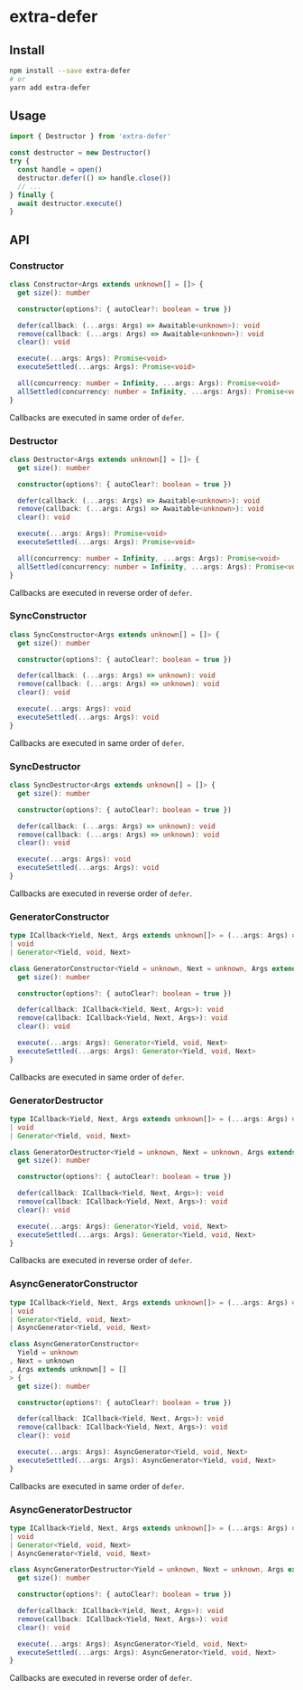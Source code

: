 # extra-defer
## Install
```sh
npm install --save extra-defer
# or
yarn add extra-defer
```

## Usage
```ts
import { Destructor } from 'extra-defer'

const destructor = new Destructor()
try {
  const handle = open()
  destructor.defer(() => handle.close())
  // ...
} finally {
  await destructor.execute()
}
```

## API
### Constructor
```ts
class Constructor<Args extends unknown[] = []> {
  get size(): number

  constructor(options?: { autoClear?: boolean = true })

  defer(callback: (...args: Args) => Awaitable<unknown>): void
  remove(callback: (...args: Args) => Awaitable<unknown>): void
  clear(): void

  execute(...args: Args): Promise<void>
  executeSettled(...args: Args): Promise<void>

  all(concurrency: number = Infinity, ...args: Args): Promise<void>
  allSettled(concurrency: number = Infinity, ...args: Args): Promise<void>
}
```

Callbacks are executed in same order of `defer`.

### Destructor
```ts
class Destructor<Args extends unknown[] = []> {
  get size(): number

  constructor(options?: { autoClear?: boolean = true })

  defer(callback: (...args: Args) => Awaitable<unknown>): void
  remove(callback: (...args: Args) => Awaitable<unknown>): void
  clear(): void

  execute(...args: Args): Promise<void>
  executeSettled(...args: Args): Promise<void>

  all(concurrency: number = Infinity, ...args: Args): Promise<void>
  allSettled(concurrency: number = Infinity, ...args: Args): Promise<void>
}
```

Callbacks are executed in reverse order of `defer`.

### SyncConstructor
```ts
class SyncConstructor<Args extends unknown[] = []> {
  get size(): number

  constructor(options?: { autoClear?: boolean = true })

  defer(callback: (...args: Args) => unknown): void
  remove(callback: (...args: Args) => unknown): void
  clear(): void

  execute(...args: Args): void
  executeSettled(...args: Args): void
}
```

Callbacks are executed in same order of `defer`.

### SyncDestructor
```ts
class SyncDestructor<Args extends unknown[] = []> {
  get size(): number

  constructor(options?: { autoClear?: boolean = true })

  defer(callback: (...args: Args) => unknown): void
  remove(callback: (...args: Args) => unknown): void
  clear(): void

  execute(...args: Args): void
  executeSettled(...args: Args): void
}
```

Callbacks are executed in reverse order of `defer`.

### GeneratorConstructor
```ts
type ICallback<Yield, Next, Args extends unknown[]> = (...args: Args) =>
| void
| Generator<Yield, void, Next>

class GeneratorConstructor<Yield = unknown, Next = unknown, Args extends unknown[] = []> {
  get size(): number

  constructor(options?: { autoClear?: boolean = true })

  defer(callback: ICallback<Yield, Next, Args>): void
  remove(callback: ICallback<Yield, Next, Args>): void
  clear(): void

  execute(...args: Args): Generator<Yield, void, Next>
  executeSettled(...args: Args): Generator<Yield, void, Next>
}
```

Callbacks are executed in same order of `defer`.

### GeneratorDestructor
```ts
type ICallback<Yield, Next, Args extends unknown[]> = (...args: Args) =>
| void
| Generator<Yield, void, Next>

class GeneratorDestructor<Yield = unknown, Next = unknown, Args extends unknown[] = []> {
  get size(): number

  constructor(options?: { autoClear?: boolean = true })

  defer(callback: ICallback<Yield, Next, Args>): void
  remove(callback: ICallback<Yield, Next, Args>): void
  clear(): void

  execute(...args: Args): Generator<Yield, void, Next>
  executeSettled(...args: Args): Generator<Yield, void, Next>
}
```

Callbacks are executed in reverse order of `defer`.

### AsyncGeneratorConstructor
```ts
type ICallback<Yield, Next, Args extends unknown[]> = (...args: Args) =>
| void
| Generator<Yield, void, Next>
| AsyncGenerator<Yield, void, Next>

class AsyncGeneratorConstructor<
  Yield = unknown
, Next = unknown
, Args extends unknown[] = []
> {
  get size(): number

  constructor(options?: { autoClear?: boolean = true })

  defer(callback: ICallback<Yield, Next, Args>): void
  remove(callback: ICallback<Yield, Next, Args>): void
  clear(): void

  execute(...args: Args): AsyncGenerator<Yield, void, Next>
  executeSettled(...args: Args): AsyncGenerator<Yield, void, Next>
}
```

Callbacks are executed in same order of `defer`.

### AsyncGeneratorDestructor
```ts
type ICallback<Yield, Next, Args extends unknown[]> = (...args: Args) =>
| void
| Generator<Yield, void, Next>
| AsyncGenerator<Yield, void, Next>

class AsyncGeneratorDestructor<Yield = unknown, Next = unknown, Args extends unknown[] = []> {
  get size(): number

  constructor(options?: { autoClear?: boolean = true })

  defer(callback: ICallback<Yield, Next, Args>): void
  remove(callback: ICallback<Yield, Next, Args>): void
  clear(): void

  execute(...args: Args): AsyncGenerator<Yield, void, Next>
  executeSettled(...args: Args): AsyncGenerator<Yield, void, Next>
}
```

Callbacks are executed in reverse order of `defer`.
